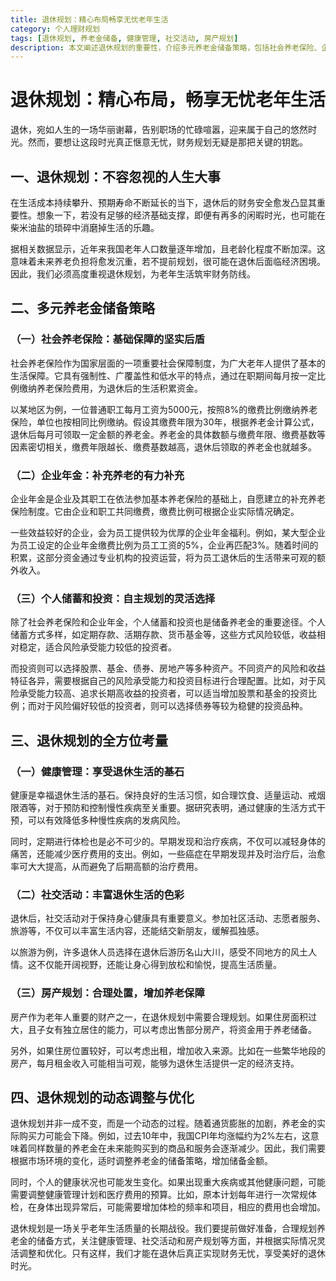 ```yaml
---
title: 退休规划：精心布局畅享无忧老年生活
category: 个人理财规划
tags: [退休规划, 养老金储备, 健康管理, 社交活动, 房产规划]
description: 本文阐述退休规划的重要性，介绍多元养老金储备策略，包括社会养老保险、企业年金和个人储蓄投资，同时从健康管理、社交活动、房产规划等方面进行全面考量，并强调退休规划的动态调整与优化，助力读者实现无忧老年生活。
---
```


# 退休规划：精心布局，畅享无忧老年生活

退休，宛如人生的一场华丽谢幕，告别职场的忙碌喧嚣，迎来属于自己的悠然时光。然而，要想让这段时光真正惬意无忧，财务规划无疑是那把关键的钥匙。

## 一、退休规划：不容忽视的人生大事

在生活成本持续攀升、预期寿命不断延长的当下，退休后的财务安全愈发凸显其重要性。想象一下，若没有足够的经济基础支撑，即便有再多的闲暇时光，也可能在柴米油盐的琐碎中消磨掉生活的乐趣。

据相关数据显示，近年来我国老年人口数量逐年增加，且老龄化程度不断加深。这意味着未来养老负担将愈发沉重，若不提前规划，很可能在退休后面临经济困境。因此，我们必须高度重视退休规划，为老年生活筑牢财务防线。

## 二、多元养老金储备策略

### （一）社会养老保险：基础保障的坚实后盾
社会养老保险作为国家层面的一项重要社会保障制度，为广大老年人提供了基本的生活保障。它具有强制性、广覆盖性和低水平的特点，通过在职期间每月按一定比例缴纳养老保险费用，为退休后的生活积累资金。

以某地区为例，一位普通职工每月工资为5000元，按照8%的缴费比例缴纳养老保险，单位也按相同比例缴纳。假设其缴费年限为30年，根据养老金计算公式，退休后每月可领取一定金额的养老金。养老金的具体数额与缴费年限、缴费基数等因素密切相关，缴费年限越长、缴费基数越高，退休后领取的养老金也就越多。

### （二）企业年金：补充养老的有力补充
企业年金是企业及其职工在依法参加基本养老保险的基础上，自愿建立的补充养老保险制度。它由企业和职工共同缴费，缴费比例可根据企业实际情况确定。

一些效益较好的企业，会为员工提供较为优厚的企业年金福利。例如，某大型企业为员工设定的企业年金缴费比例为员工工资的5%，企业再匹配3%。随着时间的积累，这部分资金通过专业机构的投资运营，将为员工退休后的生活带来可观的额外收入。

### （三）个人储蓄和投资：自主规划的灵活选择
除了社会养老保险和企业年金，个人储蓄和投资也是储备养老金的重要途径。个人储蓄方式多样，如定期存款、活期存款、货币基金等，这些方式风险较低，收益相对稳定，适合风险承受能力较低的投资者。

而投资则可以选择股票、基金、债券、房地产等多种资产。不同资产的风险和收益特征各异，需要根据自己的风险承受能力和投资目标进行合理配置。比如，对于风险承受能力较高、追求长期高收益的投资者，可以适当增加股票和基金的投资比例；而对于风险偏好较低的投资者，则可以选择债券等较为稳健的投资品种。

## 三、退休规划的全方位考量

### （一）健康管理：享受退休生活的基石
健康是幸福退休生活的基石。保持良好的生活习惯，如合理饮食、适量运动、戒烟限酒等，对于预防和控制慢性疾病至关重要。据研究表明，通过健康的生活方式干预，可以有效降低多种慢性疾病的发病风险。

同时，定期进行体检也是必不可少的。早期发现和治疗疾病，不仅可以减轻身体的痛苦，还能减少医疗费用的支出。例如，一些癌症在早期发现并及时治疗后，治愈率可大大提高，从而避免了后期高额的治疗费用。

### （二）社交活动：丰富退休生活的色彩
退休后，社交活动对于保持身心健康具有重要意义。参加社区活动、志愿者服务、旅游等，不仅可以丰富生活内容，还能结交新朋友，缓解孤独感。

以旅游为例，许多退休人员选择在退休后游历名山大川，感受不同地方的风土人情。这不仅能开阔视野，还能让身心得到放松和愉悦，提高生活质量。

### （三）房产规划：合理处置，增加养老保障
房产作为老年人重要的财产之一，在退休规划中需要合理规划。如果住房面积过大，且子女有独立居住的能力，可以考虑出售部分房产，将资金用于养老储备。

另外，如果住房位置较好，可以考虑出租，增加收入来源。比如在一些繁华地段的房产，每月租金收入可能相当可观，能够为退休生活提供一定的经济支持。

## 四、退休规划的动态调整与优化

退休规划并非一成不变，而是一个动态的过程。随着通货膨胀的加剧，养老金的实际购买力可能会下降。例如，过去10年中，我国CPI年均涨幅约为2%左右，这意味着同样数量的养老金在未来能购买到的商品和服务会逐渐减少。因此，我们需要根据市场环境的变化，适时调整养老金的储备策略，增加储备金额。

同时，个人的健康状况也可能发生变化。如果出现重大疾病或其他健康问题，可能需要调整健康管理计划和医疗费用的预算。比如，原本计划每年进行一次常规体检，在身体出现异常后，可能需要增加体检的频率和项目，相应的费用也会增加。

退休规划是一场关乎老年生活质量的长期战役。我们要提前做好准备，合理规划养老金的储备方式，关注健康管理、社交活动和房产规划等方面，并根据实际情况灵活调整和优化。只有这样，我们才能在退休后真正实现财务无忧，享受美好的退休时光。